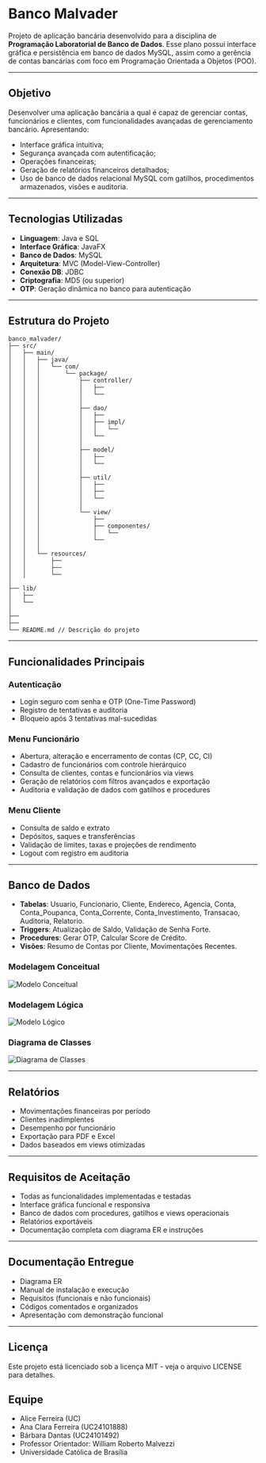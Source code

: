 # Banco Malvader

Projeto de aplicação bancária desenvolvido para a disciplina de **Programação Laboratorial de Banco de Dados**. Esse plano possui interface gráfica e persistência em banco de dados MySQL, assim como a gerência de contas bancárias com foco em Programação Orientada a Objetos (POO).

---

## Objetivo

Desenvolver uma aplicação bancária a qual é capaz de gerenciar contas, funcionários e clientes, com funcionalidades avançadas de gerenciamento bancário. Apresentando: 
- Interface gráfica intuitiva; 
- Segurança avançada com autentificação;
- Operações financeiras;
- Geração de relatórios financeiros detalhados;  
- Uso de banco de dados relacional MySQL com gatilhos, procedimentos armazenados, visões e auditoria.

---

## Tecnologias Utilizadas

- **Linguagem**: Java e SQL
- **Interface Gráfica**: JavaFX
- **Banco de Dados**: MySQL
- **Arquitetura**: MVC (Model-View-Controller)
- **Conexão DB**: JDBC
- **Criptografia**: MD5 (ou superior)
- **OTP**: Geração dinâmica no banco para autenticação

---

## Estrutura do Projeto

```
banco_malvader/
├── src/
│   ├── main/
│   │   ├── java/
│   │   │   └── com/
│   │   │       └── package/  
│   │   │           ├── controller/
│   │   │           │   ├── 
│   │   │           │   └── 
│   │   │           │
│   │   │           ├── dao/
│   │   │           │   ├── 
│   │   │           │   ├── impl/ 
│   │   │           │   │   └── 
│   │   │           │   └── 
│   │   │           │
│   │   │           ├── model/
│   │   │           │   ├── 
│   │   │           │   └── 
│   │   │           │
│   │   │           ├── util/
│   │   │           │   ├── 
│   │   │           │   ├── 
│   │   │           │   └── 
│   │   │           │
│   │   │           └── view/
│   │   │               ├── 
│   │   │               ├── componentes/ 
│   │   │               │   └── 
│   │   │               └── 
│   │   │
│   │   └── resources/
│   │       ├── 
│   │       ├── 
│   │       └── 
│
├── lib/ 
│   ├── 
│   └── 
│
├── 
├── 
└── README.md // Descrição do projeto
```

---

## Funcionalidades Principais

### Autenticação
- Login seguro com senha e OTP (One-Time Password)
- Registro de tentativas e auditoria
- Bloqueio após 3 tentativas mal-sucedidas

### Menu Funcionário
- Abertura, alteração e encerramento de contas (CP, CC, CI)
- Cadastro de funcionários com controle hierárquico
- Consulta de clientes, contas e funcionários via views
- Geração de relatórios com filtros avançados e exportação
- Auditoria e validação de dados com gatilhos e procedures

### Menu Cliente
- Consulta de saldo e extrato
- Depósitos, saques e transferências
- Validação de limites, taxas e projeções de rendimento
- Logout com registro em auditoria

---

## Banco de Dados

- **Tabelas**: Usuario, Funcionario, Cliente, Endereco, Agencia, Conta, Conta_Poupanca, Conta_Corrente, Conta_Investimento, Transacao, Auditoria, Relatorio.
- **Triggers**: Atualização de Saldo, Validação de Senha Forte.
- **Procedures**: Gerar OTP, Calcular Score de Crédito.
- **Visões**: Resumo de Contas por Cliente, Movimentações Recentes.

### Modelagem Conceitual

![Modelo Conceitual](assets/modelagem-conceitual.png)

### Modelagem Lógica

![Modelo Lógico](assets/modelagem-logica.png)

### Diagrama de Classes

![Diagrama de Classes](assets/diagrama-de-classes.png)

---

## Relatórios

- Movimentações financeiras por período
- Clientes inadimplentes
- Desempenho por funcionário
- Exportação para PDF e Excel
- Dados baseados em views otimizadas

---

## Requisitos de Aceitação

- Todas as funcionalidades implementadas e testadas
- Interface gráfica funcional e responsiva
- Banco de dados com procedures, gatilhos e views operacionais
- Relatórios exportáveis
- Documentação completa com diagrama ER e instruções

---

## Documentação Entregue

- Diagrama ER
- Manual de instalação e execução
- Requisitos (funcionais e não funcionais)
- Códigos comentados e organizados
- Apresentação com demonstração funcional

---

## Licença

Este projeto está licenciado sob a licença MIT - veja o arquivo LICENSE para detalhes.

## Equipe

- Alice Ferreira (UC)
- Ana Clara Ferreira (UC24101888)
- Bárbara Dantas (UC24101492)
- Professor Orientador: William Roberto Malvezzi
- Universidade Católica de Brasília    
